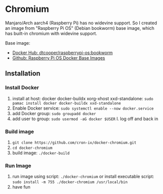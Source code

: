 # Chromium

Manjaro/Arch aarch4 (Raspberry Pi) has no widevine support. So I created an image from "Raspberry Pi OS" (Debian bookworm) base image, which has built-in chromium with widevine support.

Base image:
- [Docker Hub: dtcooper/raspberrypi-os:bookworm](https://hub.docker.com/r/dtcooper/raspberrypi-os)
- [Github: Raspberry Pi OS Docker Base Images](https://github.com/dtcooper/raspberrypi-os-docker)

## Installation

### Install Docker
1. install at host: docker docker-buildx xorg-xhost xxd-standalone: `sudo pamac install docker docker-buildx xxd-standalone`
1. Enable Docker service: `sudo systemctl enable --now docker.service`
1. add Docker group: `sudo groupadd docker`
1. add user to group: `sudo usermod -aG docker $USER`
l. log off and back in

### Build image

1. `git clone https://github.com/cron-ix/docker-chromium.git`
1. `cd docker-chromium`
1. build image: `./docker-build`

### Run Image

1. run image using script: `./docker-chromium` or install executable script: `sudo install -m 755 ./docker-chromium /usr/local/bin`
1. have fun

